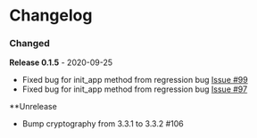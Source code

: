 # Changelog

### Changed

**Release 0.1.5** - 2020-09-25

-   Fixed bug for init_app method from regression bug  [Issue #99](https://github.com/joegasewicz/flask-file-upload/issues/99)
-   Fixed bug for init_app method from regression bug  [Issue #97](https://github.com/joegasewicz/flask-file-upload/issues/97)

**Unrelease
-   Bump cryptography from 3.3.1 to 3.3.2 #106
